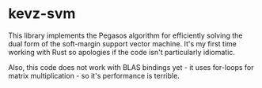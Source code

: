 # kevz-svm
This library implements the Pegasos algorithm for efficiently solving the dual 
form of the soft-margin support vector machine. It's my first time working with
Rust so apologies if the code isn't particularly idiomatic.

Also, this code does not work with BLAS bindings yet - it uses for-loops for 
matrix multiplication - so it's performance is terrible.
